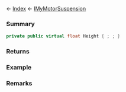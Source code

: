 ← [Index](Api-Index) ← [IMyMotorSuspension](Sandbox.ModAPI.Ingame.IMyMotorSuspension)

### Summary

```csharp
private public virtual float Height { ; ; }
```

### Returns

### Example

### Remarks

